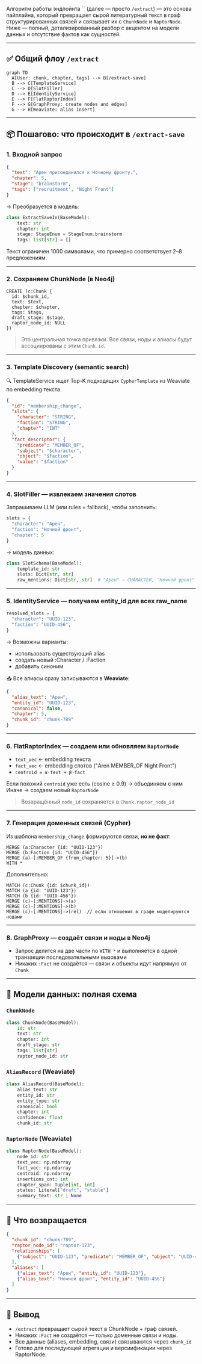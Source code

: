 Алгоритм работы эндпойнта `` (далее — просто `/extract`) — это основа пайплайна, который превращает сырой литературный текст в граф структурированных связей и связывает их с `ChunkNode` и `RaptorNode`. Ниже — полный, детализированный разбор с акцентом на модели данных и отсутствие фактов как сущностей.

---

## ✅ Общий флоу `/extract`

```mermaid
graph TD
  A[User: chunk, chapter, tags] --> B[/extract-save]
  B --> C[TemplateService]
  C --> D[SlotFiller]
  D --> E[IdentityService]
  E --> F[FlatRaptorIndex]
  F --> G[GraphProxy: create nodes and edges]
  G --> H[Weaviate: alias insert]
```

---

## 📦 Пошагово: что происходит в `/extract-save`

### 1. Входной запрос

```json
{
  "text": "Арен присоединился к Ночному фронту.",
  "chapter": 5,
  "stage": "brainstorm",
  "tags": ["recruitment", "Night Front"]
}
```

→ Преобразуется в модель:

```python
class ExtractSaveIn(BaseModel):
    text: str
    chapter: int
    stage: StageEnum = StageEnum.brainstorm
    tags: list[str] = []
```

Текст ограничен 1000 символами, что примерно соответствует 2–8 предложениям.

---

### 2. Сохраняем ChunkNode (в Neo4j)

```cypher
CREATE (c:Chunk {
  id: $chunk_id,
  text: $text,
  chapter: $chapter,
  tags: $tags,
  draft_stage: $stage,
  raptor_node_id: NULL
})
```

> Это центральная точка привязки. Все связи, ноды и алиасы будут ассоциированы с этим `Chunk.id`.

---

### 3. Template Discovery (semantic search)

🔍 TemplateService ищет Top-K подходящих `CypherTemplate` из Weaviate по embedding текста.

```json
{
  "id": "membership_change",
  "slots": {
    "character": "STRING",
    "faction": "STRING",
    "chapter": "INT"
  },
  "fact_descriptor": {
    "predicate": "MEMBER_OF",
    "subject": "$character",
    "object": "$faction",
    "value": "$faction"
  }
}
```

---

### 4. SlotFiller — извлекаем значения слотов

Запрашиваем LLM (или rules + fallback), чтобы заполнить:

```python
slots = {
  "character": "Арен",
  "faction": "Ночной фронт",
  "chapter": 5
}
```

→ модель данных:

```python
class SlotSchema(BaseModel):
    template_id: str
    slots: Dict[str, str]
    raw_mentions: Dict[str, str]  # "Арен" → CHARACTER, "Ночной фронт" → FACTION
```

---

### 5. IdentityService — получаем entity\_id для всех raw\_name

```python
resolved_slots = {
  "character": "UUID-123",
  "faction": "UUID-456",
}
```

→ Возможны варианты:

- использовать существующий alias
- создать новый \:Character / \:Faction
- добавить синоним

📥 Все алиасы сразу записываются в **Weaviate**:

```json
{
  "alias_text": "Арен",
  "entity_id": "UUID-123",
  "canonical": false,
  "chapter": 5,
  "chunk_id": "chunk-789"
}
```

---

### 6. FlatRaptorIndex — создаем или обновляем `RaptorNode`

- `text_vec` ← embedding текста
- `fact_vec` ← embedding слотов ("Aren MEMBER\_OF Night Front")
- `centroid = α·text + β·fact`

Если похожий `centroid` уже есть (cosine ≥ 0.9) → объединяем с ним\
Иначе → создаем новый `RaptorNode`

> Возвращённый `node_id` сохраняется в `Chunk.raptor_node_id`

---

### 7. Генерация доменных связей (Cypher)

Из шаблона `membership_change` формируются связи, **но не факт**:

```cypher
MERGE (a:Character {id: "UUID-123"})
MERGE (b:Faction {id: "UUID-456"})
MERGE (a)-[:MEMBER_OF {from_chapter: 5}]->(b)
WITH *
```

Дополнительно:

```cypher
MATCH (c:Chunk {id: $chunk_id})
MATCH (a {id: "UUID-123"})
MATCH (b {id: "UUID-456"})
MERGE (c)-[:MENTIONS]->(a)
MERGE (c)-[:MENTIONS]->(b)
MERGE (c)-[:MENTIONS]->(rel)  // если отношения в графе моделируются нодами
```

---

### 8. GraphProxy — создаёт связи и ноды в Neo4j

- Запрос делится на две части по ``WITH *`` и выполняется в одной транзакции
  последовательными вызовами
- Никаких `:Fact` не создаётся — связи и объекты идут напрямую от `Chunk`

---

## 🧩 Модели данных: полная схема

### `ChunkNode`

```python
class ChunkNode(BaseModel):
    id: str
    text: str
    chapter: int
    draft_stage: str
    tags: list[str]
    raptor_node_id: str
```

### `AliasRecord` (Weaviate)

```python
class AliasRecord(BaseModel):
    alias_text: str
    entity_id: str
    entity_type: str
    canonical: bool
    chapter: int
    confidence: float
    chunk_id: str
```

### `RaptorNode` (Weaviate)

```python
class RaptorNode(BaseModel):
    node_id: str
    text_vec: np.ndarray
    fact_vec: np.ndarray
    centroid: np.ndarray
    insertions_cnt: int
    chapter_span: Tuple[int, int]
    status: Literal["draft", "stable"]
    summary_text: str | None
```

---

## 🔄 Что возвращается

```json
{
  "chunk_id": "chunk-789",
  "raptor_node_id": "raptor-123",
  "relationships": [
    {"subject": "UUID-123", "predicate": "MEMBER_OF", "object": "UUID-456"}
  ],
  "aliases": [
    {"alias_text": "Арен", "entity_id": "UUID-123"},
    {"alias_text": "Ночной фронт", "entity_id": "UUID-456"}
  ]
}
```

---

## 🧠 Вывод

- `/extract` превращает сырой текст в ChunkNode + граф связей.
- Никаких `:Fact` не создаётся — только доменные связи и ноды.
- Все данные (aliases, embedding, связи) связываются через `chunk_id`
- Готово для последующей агрегации и версиификации через RaptorNode.

